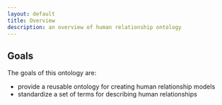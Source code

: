 ```yaml
---
layout: default
title: Overview
description: an overview of human relationship ontology
---
```


## Goals

The goals of this ontology are:

* provide a reusable ontology for creating human relationship models
* standardize a set of terms for describing human relationships